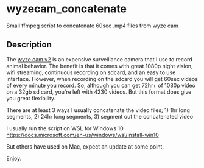 # wyzecam_concatenate
Small ffmpeg script to concatenate 60sec .mp4 files from wyze cam

## Description 
The [wyze cam v2](https://wyze.com/wyze-cam.html) is an expensive surveillance camera that I use to record animal behavior. The benefit is that it comes with great 1080p night vision, wifi streaming, continuous recording on sdcard, and an easy to use interface. However, when recording on the sdcard you will get 60sec videos of every minute you record. So, although you can get 72hr+ of 1080p video on a 32gb sd card, you're left with 4230 videos. But this format does give you great flexibility.

There are at least 3 ways I usually concatenate the video files; 1) 1hr long segments, 2) 24hr long segments, 3) segment out the concatenated video

I usually run the script on WSL for Windows 10 https://docs.microsoft.com/en-us/windows/wsl/install-win10 

But others have used on Mac, expect an update at some point. 

Enjoy.
